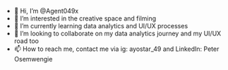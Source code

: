 - 👋 Hi, I’m @Agent049x
- 👀 I’m interested in the creative space and filming
- 🌱 I’m currently learning data analytics and UI/UX processes
- 💞️ I’m looking to collaborate on my data analytics journey and my UI/UX road too
- 📫 How to reach me, contact me via ig: ayostar_49 and LinkedIn: Peter Osemwengie 

<!---
Agent049x/Agent049x is a ✨ special ✨ repository because its `README.md` (this file) appears on your GitHub profile.
You can click the Preview link to take a look at your changes.
--->
